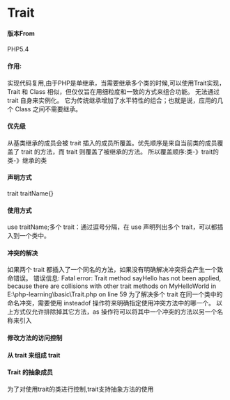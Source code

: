# Trait
#### 版本From
PHP5.4
#### 作用:
实现代码复用,由于PHP是单继承，当需要继承多个类的时候,可以使用Trait实现，Trait 和 Class 相似，但仅仅旨在用细粒度和一致的方式来组合功能。 无法通过 trait 自身来实例化。
它为传统继承增加了水平特性的组合；也就是说，应用的几个 Class 之间不需要继承。 
#### 优先级
从基类继承的成员会被 trait 插入的成员所覆盖。优先顺序是来自当前类的成员覆盖了 trait 的方法，而 trait 则覆盖了被继承的方法。
所以覆盖顺序:类-》trait的类-》继承的类
#### 声明方式
trait traitName{}
#### 使用方式
use traitName;多个 trait：通过逗号分隔，在 use 声明列出多个 trait，可以都插入到一个类中。
#### 冲突的解决
如果两个 trait 都插入了一个同名的方法，如果没有明确解决冲突将会产生一个致命错误。 错误信息:
Fatal error: Trait method sayHello has not been applied, because there are collisions with other trait methods on MyHelloWorld in E:\php-learning\basic\Trait.php on line 59
为了解决多个 trait 在同一个类中的命名冲突，需要使用 insteadof 操作符来明确指定使用冲突方法中的哪一个。 
以上方式仅允许排除掉其它方法，as 操作符可以将其中一个冲突的方法以另一个名称来引入
#### 修改方法的访问控制
#### 从 trait 来组成 trait 
#### Trait 的抽象成员
为了对使用trait的类进行控制,trait支持抽象方法的使用
